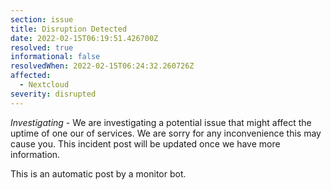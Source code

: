 ```yaml
---
section: issue
title: Disruption Detected
date: 2022-02-15T06:19:51.426700Z
resolved: true
informational: false
resolvedWhen: 2022-02-15T06:24:32.260726Z
affected:
  - Nextcloud
severity: disrupted
---
```

*Investigating* - We are investigating a potential issue that might affect the uptime of one our of services. We are sorry for any inconvenience this may cause you. This incident post will be updated once we have more information.

This is an automatic post by a monitor bot.
        